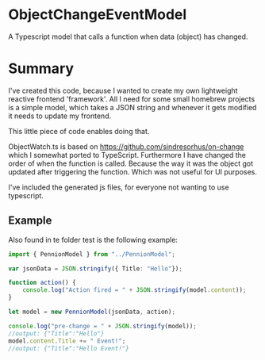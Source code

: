 # ObjectChangeEventModel
A Typescript model that calls a function when data (object) has changed.

# Summary
I've created this code, because I wanted to create my own lightweight reactive frontend 'framework'.
All I need for some small homebrew projects is a simple model, which takes a JSON string and whenever it gets modified it needs to update my frontend.

This little piece of code enables doing that.

ObjectWatch.ts is based on https://github.com/sindresorhus/on-change which I somewhat ported to TypeScript.
Furthermore I have changed the order of when the function is called. Because the way it was the object got updated after triggering the function. Which was not useful for UI purposes.

I've included the generated js files, for everyone not wanting to use typescript.

## Example
Also found in te folder test is the following example:

```typescript
import { PennionModel } from "../PennionModel";

var jsonData = JSON.stringify({ Title: "Hello"});

function action() {
    console.log("Action fired = " + JSON.stringify(model.content));
}

let model = new PennionModel(jsonData, action);

console.log("pre-change = " + JSON.stringify(model));
//output: {"Title":"Hello"}
model.content.Title += " Event!";
//output: {"Title":"Hello Event!"}
```
